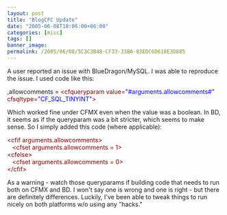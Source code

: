 ```yaml
---
layout: post
title: "BlogCFC Update"
date: "2005-06-08T10:06:00+06:00"
categories: [misc]
tags: []
banner_image: 
permalink: /2005/06/08/5C3C3B48-CF33-33BA-83EDC6D618E3D885
---
```


A user reported an issue with BlueDragon/MySQL. I was able to reproduce the issue. I used code like this:

<div class="code">,allowcomments = <FONT COLOR=MAROON>&lt;cfqueryparam value=<FONT COLOR=BLUE>"#arguments.allowcomments#"</FONT> cfsqltype=<FONT COLOR=BLUE>"CF_SQL_TINYINT"</FONT>&gt;</FONT></div>

Which worked fine under CFMX even when the value was a boolean. In BD, it seems as if the queryparam was a bit stricter, which seems to make sense. So I simply added this code (where applicable):

<div class="code"><FONT COLOR=MAROON>&lt;cfif arguments.allowcomments&gt;</FONT><br>
&nbsp;&nbsp;&nbsp;<FONT COLOR=MAROON>&lt;cfset arguments.allowcomments = 1&gt;</FONT><br>
<FONT COLOR=MAROON>&lt;cfelse&gt;</FONT><br>
&nbsp;&nbsp;&nbsp;<FONT COLOR=MAROON>&lt;cfset arguments.allowcomments = 0&gt;</FONT><br>
<FONT COLOR=MAROON>&lt;/cfif&gt;</FONT></div>

As a warning - watch those queryparams if building code that needs to run both on CFMX and BD. I won't say one is wrong and one is right - but there are definitely differences. Luckily, I've been able to tweak things to run nicely on both platforms w/o using any "hacks."